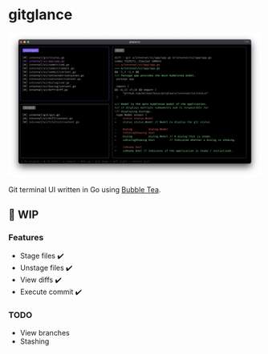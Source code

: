 # gitglance


<img width="1409" alt="Screenshot 2023-08-13 at 19 43 44" src="assets/gitglance.png">

Git terminal UI written in Go using [Bubble Tea](https://github.com/charmbracelet/bubbletea).

## 🚧 WIP

### Features

- Stage files ✔️
- Unstage files ✔️
- View diffs ✔️
- Execute commit ✔️

### TODO

- View branches
- Stashing

